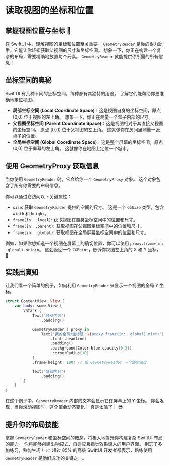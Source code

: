 ﻿# 读取视图的坐标和位置

## 掌握视图位置与坐标 📍

在 SwiftUI 中，理解视图的坐标和位置至关重要。 `GeometryReader` 是你的得力助手，它能让你轻松获取父视图的尺寸和坐标空间。 想象一下，你正在构建一个复杂的布局，需要精确地放置每个元素。 `GeometryReader` 就能提供你所需的所有信息！

## 坐标空间的奥秘

SwiftUI 有几种不同的坐标空间，每种都有其独特的用途。 了解它们能帮助你更准确地定位视图。

*   **局部坐标空间 (Local Coordinate Space)**：这是视图自身的坐标空间，原点 (0,0) 位于视图的左上角。 想象一下，你正在测量一个盒子内部的尺寸。
*   **父视图坐标空间 (Parent Coordinate Space)**：这是视图相对于其直接父视图的坐标空间。 原点 (0,0) 位于父视图的左上角。 这就像你在房间里测量一张桌子的位置。
*   **全局坐标空间 (Global Coordinate Space)**：这是整个屏幕的坐标空间，原点 (0,0) 位于屏幕的左上角。 这就像你在地图上定位一个城市。

## 使用 GeometryProxy 获取信息

当你使用 `GeometryReader` 时，它会给你一个 `GeometryProxy` 对象。 这个对象包含了所有你需要的布局信息。

你可以通过它访问以下关键属性：

*   `size`: 获取 `GeometryReader` 提供的空间的尺寸。 这是一个 `CGSize` 类型，包含 `width` 和 `height`。
*   `frame(in: .local)`: 获取视图在自身坐标空间中的位置和尺寸。
*   `frame(in: .parent)`: 获取视图在父视图坐标空间中的位置和尺寸。
*   `frame(in: .global)`: 获取视图在全局屏幕坐标空间中的位置和尺寸。

例如，如果你想知道一个视图在屏幕上的确切位置，你可以使用 `proxy.frame(in: .global).origin`。 这会返回一个 `CGPoint`，告诉你视图左上角的 X 和 Y 坐标。 🚀

## 实践出真知

让我们看一个简单的例子，如何利用 `GeometryReader` 来显示一个视图的全局 Y 坐标。

```swift
struct ContentView: View {
    var body: some View {
        VStack {
            Text("顶部内容")
                .padding()

            GeometryReader { proxy in
                Text("我的全局Y坐标是：\(proxy.frame(in: .global).minY)")
                    .font(.headline)
                    .padding()
                    .background(Color.blue.opacity(0.3))
                    .cornerRadius(10)
            }
            .frame(height: 100) // 给 GeometryReader 一个固定高度

            Text("底部内容")
                .padding()
        }
    }
}
```

在这个例子中，`GeometryReader` 内部的文本会显示它在屏幕上的 Y 坐标。 你会发现，当你滚动视图时，这个值会动态变化！ 真是太酷了！ 😎

## 提升你的布局技能

掌握 `GeometryReader` 和坐标空间的概念，将极大地提升你构建复杂 SwiftUI 布局的能力。 你将能够创建出响应式、自适应且视觉效果惊人的用户界面。 别忘了多加练习，熟能生巧！ 📈 超过 85% 的高级 SwiftUI 开发者都表示，熟练使用 `GeometryReader` 是他们成功的关键之一。